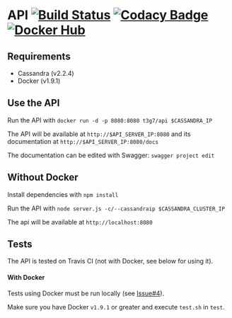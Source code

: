 # API [![Build Status](https://travis-ci.org/t3g7/api.svg?branch=ci)](https://travis-ci.org/t3g7/api) [![Codacy Badge](https://api.codacy.com/project/badge/grade/75e484cf9b8b48a1a8d26f0149320418)](https://www.codacy.com/app/b-fovet/api) [![Docker Hub](https://img.shields.io/badge/docker-ready-blue.svg)](https://registry.hub.docker.com/u/t3g7/api/)

## Requirements

- Cassandra (v2.2.4)
- Docker (v1.9.1)

## Use the API

Run the API with `docker run -d -p 8080:8080 t3g7/api $CASSANDRA_IP`

The API will be available at `http://$API_SERVER_IP:8080` and its documentation at `http://$API_SERVER_IP:8080/docs`

The documentation can be edited with Swagger: `swagger project edit`

## Without Docker

Install dependencies with `npm install`

Run the API with `node server.js -c/--cassandraip $CASSANDRA_CLUSTER_IP`

The api will be available at `http://localhost:8080`

## Tests

The API is tested on Travis CI (not with Docker, see below for using it).

#### With Docker

Tests using Docker must be run locally (see [Issue#4](https://github.com/t3g7/api/issues/4)).

Make sure you have Docker `v1.9.1` or greater and execute `test.sh` in `test`.
